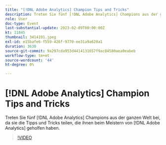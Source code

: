 ```yaml
---
title: "[!DNL Adobe Analytics] Champion Tips and Tricks"
description: Treten Sie fünf [!DNL Adobe Analytics] Champions aus der ganzen Welt bei, da sie die Tipps und Tricks teilen, die ihnen beim Meister  [!DNL Adobe Analytics] geholfen haben.
role: User
doc-type: Event
last-substantial-update: 2023-02-09T00:00:00Z
kt: 11845
thumbnail: 3414191.jpeg
exl-id: e15bafe6-f559-426f-9770-ee31a9a628a1
duration: 3630
source-git-commit: 9a297cda953d4414131657f9ac84580aea0eabeb
workflow-type: tm+mt
source-wordcount: '44'
ht-degree: 0%

---
```


# [!DNL Adobe Analytics] Champion Tips and Tricks

Treten Sie fünf [!DNL Adobe Analytics] Champions aus der ganzen Welt bei, da sie die Tipps und Tricks teilen, die ihnen beim Meistern von [!DNL Adobe Analytics] geholfen haben.

>[!VIDEO](https://video.tv.adobe.com/v/3414191/?quality=12&learn=on)
